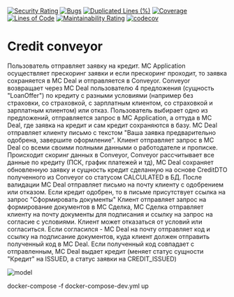 
[![Security Rating](https://sonarcloud.io/api/project_badges/measure?project=semenovrustam_Credit_Conveyor&metric=security_rating)](https://sonarcloud.io/summary/new_code?id=semenovrustam_Credit_Conveyor)
[![Bugs](https://sonarcloud.io/api/project_badges/measure?project=semenovrustam_Credit_Conveyor&metric=bugs)](https://sonarcloud.io/summary/new_code?id=semenovrustam_Credit_Conveyor)
[![Duplicated Lines (%)](https://sonarcloud.io/api/project_badges/measure?project=semenovrustam_Credit_Conveyor&metric=duplicated_lines_density)](https://sonarcloud.io/summary/new_code?id=semenovrustam_Credit_Conveyor)
[![Coverage](https://sonarcloud.io/api/project_badges/measure?project=semenovrustam_Credit_Conveyor&metric=coverage)](https://sonarcloud.io/summary/new_code?id=semenovrustam_Credit_Conveyor)
[![Lines of Code](https://sonarcloud.io/api/project_badges/measure?project=semenovrustam_Credit_Conveyor&metric=ncloc)](https://sonarcloud.io/summary/new_code?id=semenovrustam_Credit_Conveyor)
[![Maintainability Rating](https://sonarcloud.io/api/project_badges/measure?project=semenovrustam_Credit_Conveyor&metric=sqale_rating)](https://sonarcloud.io/summary/new_code?id=semenovrustam_Credit_Conveyor)
[![codecov](https://codecov.io/gh/SemenovRustam/Credit_Conveyor/branch/develop/graph/badge.svg?token=AA23Z1DBXM)](https://codecov.io/gh/SemenovRustam/Credit_Conveyor)

# Credit conveyor

Пользователь отправляет заявку на кредит.
МС Application осуществляет прескоринг заявки и если прескоринг проходит,
то заявка сохраняется в МС Deal и отправляется в Conveyor.
Conveyor возвращает через МС Deal пользователю 4 предложения (сущность "LoanOffer") по кредиту с 
разными условиями (например без страховки, со страховкой, с зарплатным клиентом, со страховкой и зарплатным клиентом) или отказ.
Пользователь выбирает одно из предложений, отправляется запрос в МС Application, а оттуда в МС Deal,
где заявка на кредит и сам кредит сохраняются в базу.
МС Deal отправляет клиенту письмо с текстом "Ваша заявка предварительно одобрена, завершите оформление".
Клиент отправляет запрос в МС Deal со всеми своими полными данными о работодателе и прописке.
Происходит скоринг данных в Conveyor, Conveyor рассчитывает все данные по кредиту (ПСК, график платежей и тд),
МС Deal сохраняет обновленную заявку и сущность кредит сделанную на основе CreditDTO полученного из Conveyor со статусом CALCULATED в БД.
После валидации МС Deal отправляет письмо на почту клиенту с одобрением или отказом.
Если кредит одобрен, то в письме присутствует ссылка на запрос "Сформировать документы"
Клиент отправляет запрос на формирование документов в МС Сделка,
МС Сделка отправляет клиенту на почту документы для подписания и ссылку на запрос на согласие с условиями.
Клиент может отказаться от условий или согласиться. Если согласился - МС Deal на почту отправляет код и ссылку на подписание документов,
куда клиент должен отправить полученный код в МС Deal.
Если полученный код совпадает с отправленным, МС Deal выдает кредит (меняет статус сущности "Кредит" на ISSUED, а статус заявки на CREDIT_ISSUED)


 ![model](https://user-images.githubusercontent.com/88612028/180473667-e918a643-3cfa-4c8e-90ba-d5c5e80d30d7.jpg)

docker-compose -f docker-compose-dev.yml up

